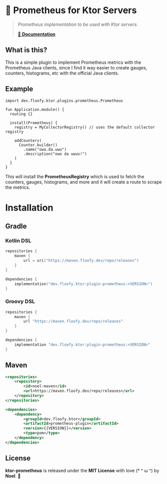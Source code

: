 # 🦫 Prometheus for Ktor Servers
> *Prometheus implementation to be used with Ktor servers.*
>
> [:scroll: **Documentation**](https://auguwu.github.io/ktor-prometheus)

<!-- [:scroll: **Documentation**](https://docs.floofy.dev/libs/ktor/prometheus/api) -->

## What is this?
This is a simple plugin to implement Prometheus metrics with the Prometheus Java clients, since I find it way easier to create gauges, counters, histograms, etc with the official Java clients.

## Example
```ktor
import dev.floofy.ktor.plugins.prometheus.Prometheus

fun Application.module() {
  routing {}
  
  install(Prometheus) {
    registry = MyCollectorRegistry() // uses the default collector registry
    
    addCounters(
      Counter.builder()
        .name("owo.da.uwu")
        .description("owo da uwus!")
    )
  }
}
```

This will install the **PrometheusRegistry** which is used to fetch the counters, gauges, histograms, and more and it will create a route to scrape the metrics.

# Installation
## Gradle
### Kotlin DSL
```kotlin
repositories {
    maven {
        url = uri("https://maven.floofy.dev/repo/releases")
    }
}

dependencies {
    implementation("dev.floofy.ktor:plugin-prometheus:<VERSION>")
}
```

### Groovy DSL
```groovy
repositories {
    maven {
        url "https://maven.floofy.dev/repo/releases"
    }
}

dependencies {
    implementation "dev.floofy.ktor:plugin-prometheus:<VERSION>"
}
```

## Maven
```xml
<repositories>
    <repository>
        <id>noel-maven</id>
        <url>https://maven.floofy.dev/repo/releases</url>
    </repository>
</repositories>
```

```xml
<dependencies>
    <dependency>
        <groupId>dev.floofy.ktor</groupId>
        <artifactId>prometheus-plugin</artifactId>
        <version>{{VERSION}}</version>
        <type>pom</type>
    </dependency>
</dependencies>
```

## License
**ktor-prometheus** is released under the **MIT License** with love (* ^ ω ^) by **Noel**. 💜
